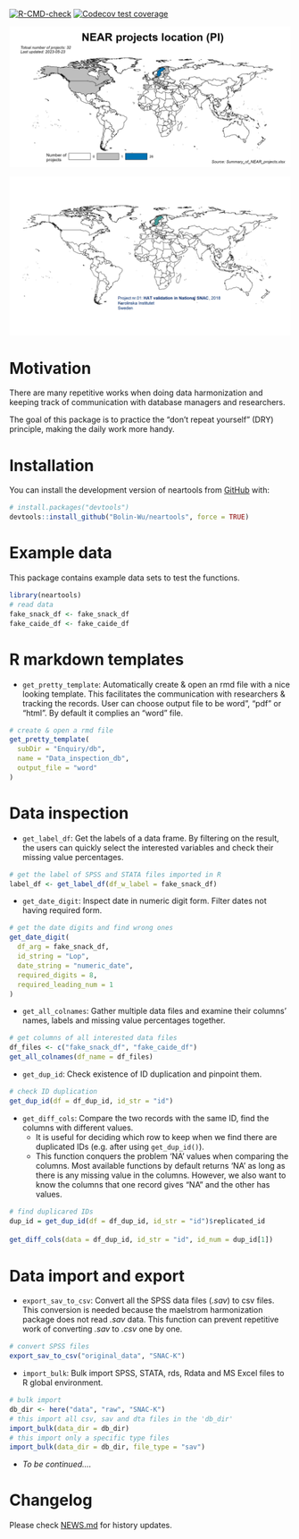 
<!-- README.md is generated from README.Rmd. Please edit that file -->

<!-- badges: start -->
[![R-CMD-check](https://github.com/Bolin-Wu/neartools/actions/workflows/R-CMD-check.yaml/badge.svg)](https://github.com/Bolin-Wu/neartools/actions/workflows/R-CMD-check.yaml)
[![Codecov test
coverage](https://codecov.io/gh/Bolin-Wu/neartools/branch/master/graph/badge.svg)](https://app.codecov.io/gh/Bolin-Wu/neartools?branch=master)
<!-- badges: end -->

![](man/figures/country_map.jpeg)<!-- -->

![](man/figures/project_map_movie.gif)<!-- -->

# Motivation

There are many repetitive works when doing data harmonization and
keeping track of communication with database managers and researchers.

The goal of this package is to practice the “don’t repeat yourself”
(DRY) principle, making the daily work more handy.

# Installation

You can install the development version of neartools from
[GitHub](https://github.com/) with:

``` r
# install.packages("devtools")
devtools::install_github("Bolin-Wu/neartools", force = TRUE)
```

# Example data

This package contains example data sets to test the functions.

``` r
library(neartools)
# read data
fake_snack_df <- fake_snack_df
fake_caide_df <- fake_caide_df
```

# R markdown templates

- `get_pretty_template`: Automatically create & open an rmd file with a
  nice looking template. This facilitates the communication with
  researchers & tracking the records. User can choose output file to be
  word”, “pdf” or “html”. By default it complies an “word” file.

``` r
# create & open a rmd file
get_pretty_template(
  subDir = "Enquiry/db",
  name = "Data_inspection_db",
  output_file = "word"
)
```

# Data inspection

- `get_label_df`: Get the labels of a data frame. By filtering on the
  result, the users can quickly select the interested variables and
  check their missing value percentages.

``` r
# get the label of SPSS and STATA files imported in R
label_df <- get_label_df(df_w_label = fake_snack_df)
```

- `get_date_digit`: Inspect date in numeric digit form. Filter dates not
  having required form.

``` r
# get the date digits and find wrong ones
get_date_digit(
  df_arg = fake_snack_df,
  id_string = "Lop",
  date_string = "numeric_date",
  required_digits = 8,
  required_leading_num = 1
)
```

- `get_all_colnames`: Gather multiple data files and examine their
  columns’ names, labels and missing value percentages together.

``` r
# get columns of all interested data files
df_files <- c("fake_snack_df", "fake_caide_df")
get_all_colnames(df_name = df_files)
```

- `get_dup_id`: Check existence of ID duplication and pinpoint them.

``` r
# check ID duplication
get_dup_id(df = df_dup_id, id_str = "id")
```

- `get_diff_cols`: Compare the two records with the same ID, find the
  columns with different values.
  - It is useful for deciding which row to keep when we find there are
    duplicated IDs (e.g. after using `get_dup_id()`).  
  - This function conquers the problem ‘NA’ values when comparing the
    columns. Most available functions by default returns ‘NA’ as long as
    there is any missing value in the columns. However, we also want to
    know the columns that one record gives “NA” and the other has
    values.

``` r
# find duplicared IDs
dup_id = get_dup_id(df = df_dup_id, id_str = "id")$replicated_id

get_diff_cols(data = df_dup_id, id_str = "id", id_num = dup_id[1])
```

# Data import and export

- `export_sav_to_csv`: Convert all the SPSS data files (*.sav*) to csv
  files. This conversion is needed because the maelstrom harmonization
  package does not read *.sav* data. This function can prevent
  repetitive work of converting *.sav* to *.csv* one by one.

``` r
# convert SPSS files
export_sav_to_csv("original_data", "SNAC-K")
```

- `import_bulk`: Bulk import SPSS, STATA, rds, Rdata and MS Excel files
  to R global environment.

``` r
# bulk import
db_dir <- here("data", "raw", "SNAC-K")
# this import all csv, sav and dta files in the 'db_dir'
import_bulk(data_dir = db_dir)
# this import only a specific type files
import_bulk(data_dir = db_dir, file_type = "sav")
```

- *To be continued….*

# Changelog

Please check
[NEWS.md](https://github.com/Bolin-Wu/neartools/blob/master/NEWS.md) for
history updates.
